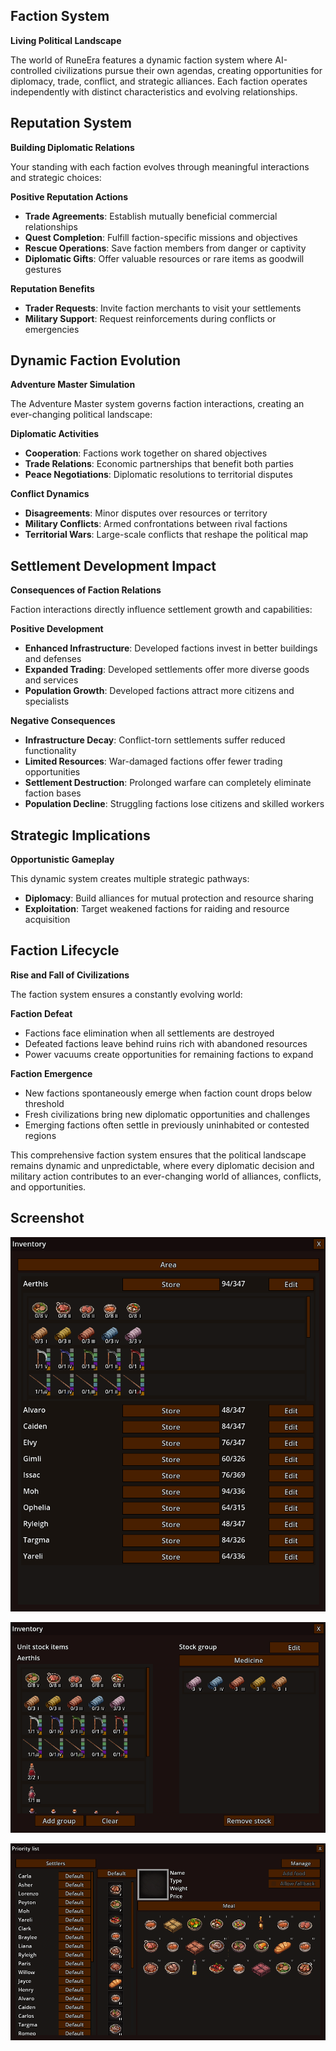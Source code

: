 ## Faction System

**Living Political Landscape**

The world of RuneEra features a dynamic faction system where AI-controlled civilizations pursue their own agendas, creating opportunities for diplomacy, 
trade, conflict, and strategic alliances. Each faction operates independently with distinct characteristics and evolving relationships.

## Reputation System

**Building Diplomatic Relations**

Your standing with each faction evolves through meaningful interactions and strategic choices:

**Positive Reputation Actions**
- **Trade Agreements**: Establish mutually beneficial commercial relationships
- **Quest Completion**: Fulfill faction-specific missions and objectives
- **Rescue Operations**: Save faction members from danger or captivity
- **Diplomatic Gifts**: Offer valuable resources or rare items as goodwill gestures

**Reputation Benefits**
- **Trader Requests**: Invite faction merchants to visit your settlements
- **Military Support**: Request reinforcements during conflicts or emergencies

## Dynamic Faction Evolution

**Adventure Master Simulation**

The Adventure Master system governs faction interactions, creating an ever-changing political landscape:

**Diplomatic Activities**
- **Cooperation**: Factions work together on shared objectives
- **Trade Relations**: Economic partnerships that benefit both parties
- **Peace Negotiations**: Diplomatic resolutions to territorial disputes

**Conflict Dynamics**
- **Disagreements**: Minor disputes over resources or territory
- **Military Conflicts**: Armed confrontations between rival factions
- **Territorial Wars**: Large-scale conflicts that reshape the political map

## Settlement Development Impact

**Consequences of Faction Relations**

Faction interactions directly influence settlement growth and capabilities:

**Positive Development**
- **Enhanced Infrastructure**: Developed factions invest in better buildings and defenses
- **Expanded Trading**: Developed settlements offer more diverse goods and services
- **Population Growth**: Developed factions attract more citizens and specialists

**Negative Consequences**
- **Infrastructure Decay**: Conflict-torn settlements suffer reduced functionality
- **Limited Resources**: War-damaged factions offer fewer trading opportunities
- **Settlement Destruction**: Prolonged warfare can completely eliminate faction bases
- **Population Decline**: Struggling factions lose citizens and skilled workers

## Strategic Implications

**Opportunistic Gameplay**

This dynamic system creates multiple strategic pathways:

- **Diplomacy**: Build alliances for mutual protection and resource sharing
- **Exploitation**: Target weakened factions for raiding and resource acquisition

## Faction Lifecycle

**Rise and Fall of Civilizations**

The faction system ensures a constantly evolving world:

**Faction Defeat**
- Factions face elimination when all settlements are destroyed
- Defeated factions leave behind ruins rich with abandoned resources
- Power vacuums create opportunities for remaining factions to expand

**Faction Emergence**
- New factions spontaneously emerge when faction count drops below threshold
- Fresh civilizations bring new diplomatic opportunities and challenges
- Emerging factions often settle in previously uninhabited or contested regions

This comprehensive faction system ensures that the political landscape remains dynamic and unpredictable, 
where every diplomatic decision and military action contributes to an ever-changing world of alliances, conflicts, and opportunities.

## Screenshot

![Inventory stock](/resources/menus/inventory_stock.png)

![Inventory stock management](/resources/menus/inventory_stock_management.png)

![Food priority](/resources/menus/food_priority.png)